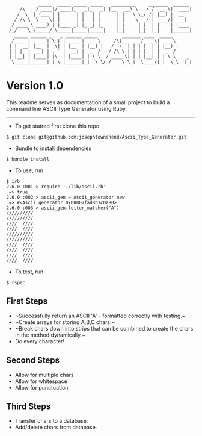 ```
            _____  _____ _____ _____   _________     _______  ______
     /\    / ____|/ ____|_   _|_   _| |__   __\ \   / /  __ \|  ____|
    /  \  | (___ | |      | |   | |      | |   \ \_/ /| |__) | |__   
   / /\ \  \___ \| |      | |   | |      | |    \   / |  ___/|  __|  
  / ____ \ ____) | |____ _| |_ _| |_     | |     | |  | |    | |____
 /_/    \_\_____/ \_____|_____|_____|    |_|     |_|  |_|    |______|
   _____ ______ _   _ ______ _____         _______ ____  _____  
  / ____|  ____| \ | |  ____|  __ \     /\|__   __/ __ \|  __ \
 | |  __| |__  |  \| | |__  | |__) |   /  \  | | | |  | | |__) |
 | | |_ |  __| | . ` |  __| |  _  /   / /\ \ | | | |  | |  _  /
 | |__| | |____| |\  | |____| | \ \  / ____ \| | | |__| | | \ \    _
  \_____|______|_| \_|______|_|  \_\/_/    \_\_|  \____/|_|  \_\  |_|
```

# Version 1.0

This readme serves as documentation of a small project to build a command line ASCII Type Generator using Ruby.

--------

* To get statred first clone this repo

`$ git clone git@github.com:josephtownshend/Ascii_Type_Generator.git`

* Bundle to install dependencies

`$ bundle install`

* To use, run

```
$ irb
2.6.0 :001 > require './lib/ascii.rb'
 => true
2.6.0 :002 > ascii_gen = Ascii_generator.new
 => #<Ascii_generator:0x00007fad8b1c0a80>
2.6.0 :003 > ascii_gen.letter_matcher("A")
//////////
//////////
////  ////
////  ////
//////////
//////////
////  ////
////  ////
////  ////
////  //// 
```
* To test, run

`$ rspec`


## First Steps
* ~Successfully return an ASCII 'A' - formatted correctly with testing.~
* ~Create arrays for storing A,B,C chars.~
* ~Break chars down into strips that can be combined to create the chars in the method dynamically.~
* Do every character!

## Second Steps
* Allow for multiple chars
* Allow for whitespace
* Allow for punctuation

## Third Steps
* Transfer chars to a database.
* Add/delete chars from database.
